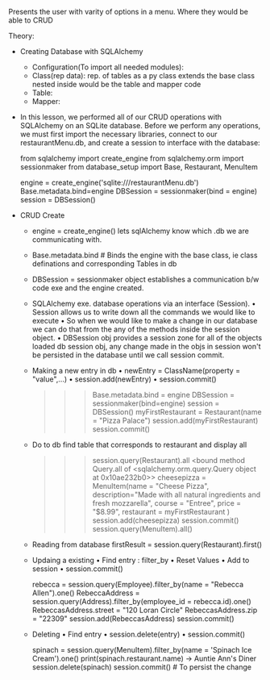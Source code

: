 Presents the user with varity of options in a menu.
Where they would be able to CRUD


Theory:
- Creating Database with SQLAlchemy
    * Configuration(To import all needed modules):
    * Class(rep data):
        rep. of tables as a py class
        extends the base class
        nested inside would be the table and mapper code
    * Table:
    * Mapper:

-   In this lesson, we performed all of our CRUD operations with SQLAlchemy on an SQLite database. Before we perform any operations, we must first import the necessary libraries, connect to our restaurantMenu.db, and create a session to interface with the database:

    from sqlalchemy import create_engine
    from sqlalchemy.orm import sessionmaker
    from database_setup import Base, Restaurant, MenuItem

    engine = create_engine('sqlite:///restaurantMenu.db')
    Base.metadata.bind=engine
    DBSession = sessionmaker(bind = engine)
    session = DBSession()


- CRUD Create
    * engine = create_engine() lets sqlAlchemy know which .db we are communicating with.

    * Base.metadata.bind # Binds the engine with the base class, ie class definations and corresponding Tables in db

    * DBSession = sessionmaker object establishes a communication b/w code exe and the engine created.

    * SQLAlchemy exe. database operations via an interface (Session). 
        • Session allows us to write down all the commands we would like to execute
        • So when we would like to make a change in our database we can do that from the any of the methods inside the session object.
        • DBSession obj provides a session zone for all of the objects loaded db session obj, any change made in the objs in session won't be persisted in the database until we call session commit.

    * Making a new entry in db
        • newEntry = ClassName(property = "value",...)
        • session.add(newEntry)
        • session.commit()
        >>> Base.metadata.bind = engine
        >>> DBSession = sessionmaker(bind=engine)
        >>> session = DBSession()
        >>> myFirstRestaurant = Restaurant(name = "Pizza Palace")
        >>> session.add(myFirstRestaurant)
        >>> session.commit()

    * Do to db find table that corresponds to restaurant and display all
        >>> session.query(Restaurant).all
        <bound method Query.all of <sqlalchemy.orm.query.Query object at 0x10ae232b0>>
        >>> cheesepizza = MenuItem(name = "Cheese Pizza", description="Made with all natural ingredients and fresh mozzarella", course = "Entree", price = "$8.99", restaurant = myFirstRestaurant )
        >>> session.add(cheesepizza)
        >>> session.commit()
        >>> session.query(MenuItem).all()

    * Reading from database
        firstResult = session.query(Restaurant).first()

    * Updaing a existing
        • Find entry : filter_by
        • Reset Values
        • Add to session
        • session.commit()

        rebecca = session.query(Employee).filter_by(name = "Rebecca Allen").one()
        RebeccaAddress = session.query(Address).filter_by(employee_id = rebecca.id).one()
        RebeccasAddress.street = "120 Loran Circle"
        RebeccasAddress.zip = "22309"
        session.add(RebeccasAddress)
        session.commit()
    
    * Deleting 
        • Find entry
        • session.delete(entry)
        • session.commit()

        spinach = session.query(MenuItem).filter_by(name = 'Spinach Ice Cream').one()
        print(spinach.restaurant.name) -> Auntie Ann's Diner
        session.delete(spinach) 
        session.commit() # To persist the change
